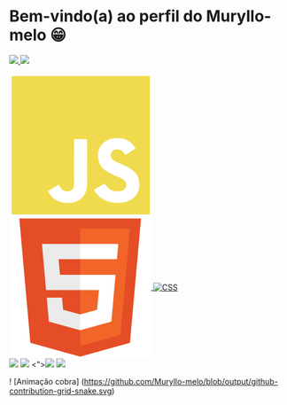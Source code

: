 # Bem-vindo(a) ao perfil do Muryllo-melo 😁
 <div>
  <a href="https://github.com/Muryllo-melo">
 <img altura="180em" src="https://github-readme-stats.vercel.app/api?username=devemdobro&show_icons=true&theme=tokyonight&include_all_commits=true&count_private=true"/>
 <img altura="180em" src="https://github-readme-stats.vercel.app/api/top-langs/?username=Muryllo-melo&layout=compact&langs_count=6&theme=tokyonight"/>
</div>
<div style="display: inline_block"><br>
 <img align="center" alt="Js" altura="10" largura="20" src="https://raw.githubusercontent.com/devicons/devicon/master/icons/javascript/javascript-plain.svg">
 <img align="center" alt="HTML" altura="10" largura="20" src="https://raw.githubusercontent.com/devicons/devicon/master/icons/html5/html5-original.svg">
 <img align="center" alt="CSS" altura="10" largura="20"
</div>

 <br>
 
<div> 
  <a href="https://instagram.com/Muryllo_melo" target="_blank"><img src="https://img.shields.io/badge/-Instagram-%23E4405F?style=for-the-badge&logo=instagram&logoColor=white" target="_blank"></a>
 <a href="https://discord.gg/5DVhGKVf4h" target="_blank"><img src="https://img.shields.io/badge/Discord-7289DA?style=for-the-badge&logo=discord&logoColor=white" target="_blank"></a> 
  <"><img src="https://img.shields.io/badge/-Gmail-%23333?style=for-the-badge&logo=gmail&logoColor=white" target="_blank"></a>
  <a href="https://www.linkedin.com/in/ricardohdias" target="_blank"><img src="https://img.shields.io/badge/-LinkedIn-%230077B5?style=for-the-badge&logo=linkedin&logoColor=white" target="_blank"></a> 
 
 ! [Animação cobra] (https://github.com/Muryllo-melo/blob/output/github-contribution-grid-snake.svg)
</div>
